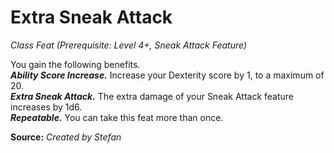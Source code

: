 # Extra Sneak Attack
*Class Feat (Prerequisite: Level 4+, Sneak Attack Feature)*

You gain the following benefits.  
***Ability Score Increase.*** Increase your Dexterity score by 1, to a maximum of 20.  
***Extra Sneak Attack.*** The extra damage of your Sneak Attack feature increases by 1d6.  
***Repeatable.*** You can take this feat more than once.



**Source:** *Created by Stefan*